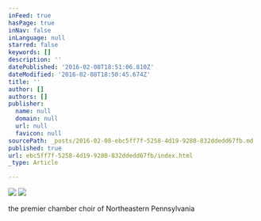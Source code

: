 ```yaml
---
inFeed: true
hasPage: true
inNav: false
inLanguage: null
starred: false
keywords: []
description: ''
datePublished: '2016-02-08T18:51:06.810Z'
dateModified: '2016-02-08T18:50:45.674Z'
title: ''
author: []
authors: []
publisher:
  name: null
  domain: null
  url: null
  favicon: null
sourcePath: _posts/2016-02-08-ebc5ff7f-5258-4d19-9280-832ddedd67fb.md
published: true
url: ebc5ff7f-5258-4d19-9280-832ddedd67fb/index.html
_type: Article

---
```

![](https://the-grid-user-content.s3-us-west-2.amazonaws.com/c8157048-9541-46c3-80b3-6cf31bce5186.png)
![](https://the-grid-user-content.s3-us-west-2.amazonaws.com/060c149c-9d70-4606-8f21-1419f419c3bb.jpg)

the premier chamber choir of Northeastern Pennsylvania